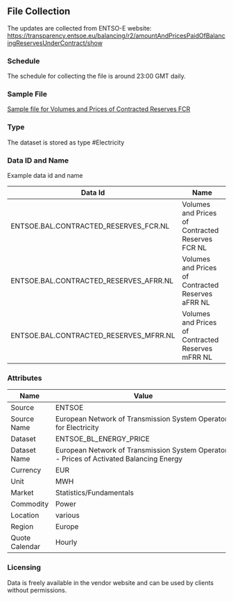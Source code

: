 ## File Collection

The updates are collected from ENTSO-E website: https://transparency.entsoe.eu/balancing/r2/amountAndPricesPaidOfBalancingReservesUnderContract/show

### Schedule

The schedule for collecting the file is around 23:00 GMT daily.

### Sample File

[Sample file for Volumes and Prices of Contracted Reserves FCR ](pathname:///file-samples/Contracted_Reserves_FCR_30032025.xml)

### Type

The dataset is stored as type #Electricity

### Data ID and Name

Example data id and name

|**Data Id**|**Name**|
|-|-|
|ENTSOE.BAL.CONTRACTED_RESERVES_FCR.NL|Volumes and Prices of Contracted Reserves FCR NL|
|ENTSOE.BAL.CONTRACTED_RESERVES_AFRR.NL|Volumes and Prices of Contracted Reserves aFRR NL|
|ENTSOE.BAL.CONTRACTED_RESERVES_MFRR.NL|Volumes and Prices of Contracted Reserves mFRR NL|

### Attributes

|Name|Value|
|-|-|
|Source|ENTSOE|
|Source Name|European Network of Transmission System Operators for Electricity|
|Dataset|ENTSOE_BL_ENERGY_PRICE|
|Dataset Name|European Network of Transmission System Operators - Prices of Activated Balancing Energy|
|Currency|EUR|
|Unit|MWH|
|Market|Statistics/Fundamentals|
|Commodity|Power|
|Location|various|
|Region|Europe|
|Quote Calendar|Hourly|

### Licensing

Data is freely available in the vendor website and can be used by clients without permissions.

